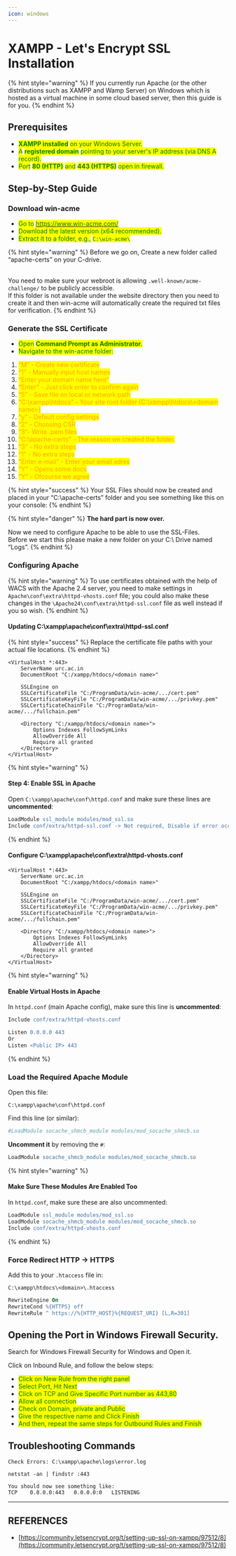 ```yaml
---
icon: windows
---
```


# XAMPP - Let's Encrypt SSL Installation

{% hint style="warning" %}
If you currently run Apache (or the other distributions such as XAMPP and Wamp Server) on Windows which is hosted as a virtual machine in some cloud based server, then this guide is for you.
{% endhint %}

## Prerequisites

* <mark style="color:green;">**XAMPP installed**</mark> <mark style="color:green;"></mark><mark style="color:green;">on your Windows Server.</mark>
* <mark style="color:green;">A</mark> <mark style="color:green;"></mark><mark style="color:green;">**registered domain**</mark> <mark style="color:green;"></mark><mark style="color:green;">pointing to your server's IP address (via DNS A record).</mark>
* <mark style="color:green;">Port</mark> <mark style="color:green;"></mark><mark style="color:green;">**80 (HTTP)**</mark> <mark style="color:green;"></mark><mark style="color:green;">and</mark> <mark style="color:green;"></mark><mark style="color:green;">**443 (HTTPS)**</mark> <mark style="color:green;"></mark><mark style="color:green;">open in firewall.</mark>

## Step-by-Step Guide

### Download win-acme

* <mark style="color:green;">Go to</mark> [<mark style="color:green;">https://www.win-acme.com/</mark>](https://www.win-acme.com/)
* <mark style="color:green;">Download the latest version (x64 recommended).</mark>
* <mark style="color:green;">Extract it to a folder, e.g.,</mark> <mark style="color:green;"></mark><mark style="color:green;">`C:\win-acme\`</mark>&#x20;

{% hint style="warning" %}
Before we go on, Create a new folder called “apache-certs” on your C-drive.

\
You need to make sure your webroot is allowing `.well-known/acme-challenge/` to be publicly accessible.\
If this folder is not available under the website directory then you need to create it and then win-acme will automatically create the required txt files for verification.
{% endhint %}

### Generate the SSL Certificate

* <mark style="color:green;">Open</mark> <mark style="color:green;"></mark><mark style="color:green;">**Command Prompt as Administrator**</mark><mark style="color:green;">.</mark>
* <mark style="color:green;">Navigate to the win-acme folder:</mark>

1. <mark style="color:orange;">“M” - Create new certificate</mark>
2. <mark style="color:orange;">“1” - Manually input host names</mark>
3. <mark style="color:orange;">“Enter your domain name here”</mark>
4. <mark style="color:orange;">“Enter” - Just click enter to confirm again</mark>
5. <mark style="color:orange;">“5” - Save file on local or network path</mark>
6. <mark style="color:orange;">“C:\xampp\htdocs” - Your site root folder (C:\xampp\htdocs\\\<domain name>)</mark>
7. <mark style="color:orange;">“y” - Default config settings</mark>
8. <mark style="color:orange;">“2” - Choosing CSR</mark>
9. <mark style="color:orange;">“3”- Write .pem files</mark>
10. <mark style="color:orange;">“C:\apache-certs” - The reason we created the folder.</mark>
11. <mark style="color:orange;">“3” - No extra steps</mark>
12. <mark style="color:orange;">“1” - No extra steps</mark>
13. <mark style="color:orange;">“Enter e-mail” - Enter your email adres</mark>
14. <mark style="color:orange;">“Y” - Opens some docs</mark>
15. <mark style="color:orange;">“Y” - Ofcourse we agree</mark>

{% hint style="success" %}
Your SSL Files should now be created and placed in your “C:\apache-certs” folder and you see something like this on your console:
{% endhint %}

{% hint style="danger" %}
**The hard part is now over.**

Now we need to configure Apache to be able to use the SSL-Files.\
Before we start this please make a new folder on your C:\ Drive named “Logs”.
{% endhint %}

### **Configuring Apache**

{% hint style="warning" %}
To use certificates obtained with the help of WACS with the Apache 2.4 server, you need to make settings in `Apache\conf\extra\httpd-vhosts.conf` file; you could also make these changes in the `\Apache24\conf\extra\httpd-ssl.conf` file as well instead if you so wish.
{% endhint %}

#### Updating C:\xampp\apache\conf\extra\httpd-ssl.conf

{% hint style="success" %}
Replace the certificate file paths with your actual file locations.
{% endhint %}

```
<VirtualHost *:443>
    ServerName urc.ac.in
    DocumentRoot "C:/xampp/htdocs/<domain name>"

    SSLEngine on
    SSLCertificateFile "C:/ProgramData/win-acme/.../cert.pem"
    SSLCertificateKeyFile "C:/ProgramData/win-acme/.../privkey.pem"
    SSLCertificateChainFile "C:/ProgramData/win-acme/.../fullchain.pem"

    <Directory "C:/xampp/htdocs/<domain name>">
        Options Indexes FollowSymLinks
        AllowOverride All
        Require all granted
    </Directory>
</VirtualHost>
```

{% hint style="warning" %}
#### Step 4: Enable SSL in Apache

Open `C:\xampp\apache\conf\httpd.conf` and make sure these lines are **uncommented**:

```apache
LoadModule ssl_module modules/mod_ssl.so
Include conf/extra/httpd-ssl.conf -> Not required, Disable if error occurs
```
{% endhint %}

#### Configure C:\xampp\apache\conf\extra\httpd-vhosts.conf

```
<VirtualHost *:443>
    ServerName urc.ac.in
    DocumentRoot "C:/xampp/htdocs/<domain name>"

    SSLEngine on
    SSLCertificateFile "C:/ProgramData/win-acme/.../cert.pem"
    SSLCertificateKeyFile "C:/ProgramData/win-acme/.../privkey.pem"
    SSLCertificateChainFile "C:/ProgramData/win-acme/.../fullchain.pem"

    <Directory "C:/xampp/htdocs/<domain name>">
        Options Indexes FollowSymLinks
        AllowOverride All
        Require all granted
    </Directory>
</VirtualHost>
```

{% hint style="warning" %}
#### Enable Virtual Hosts in Apache

In `httpd.conf` (main Apache config), make sure this line is **uncommented**:

```apache
Include conf/extra/httpd-vhosts.conf

Listen 0.0.0.0 443
Or
Listen <Public IP> 443
```
{% endhint %}

### Load the Required Apache Module

Open this file:

```
C:\xampp\apache\conf\httpd.conf
```

Find this line (or similar):

```apache
#LoadModule socache_shmcb_module modules/mod_socache_shmcb.so
```

**Uncomment it** by removing the `#`:

```apache
LoadModule socache_shmcb_module modules/mod_socache_shmcb.so
```

{% hint style="warning" %}
#### Make Sure These Modules Are Enabled Too

In `httpd.conf`, make sure these are also uncommented:

```apache
LoadModule ssl_module modules/mod_ssl.so
LoadModule socache_shmcb_module modules/mod_socache_shmcb.so
Include conf/extra/httpd-vhosts.conf
```
{% endhint %}

### Force Redirect HTTP → HTTPS

Add this to your `.htaccess` file in:

```
C:\xampp\htdocs\<domain>\.htaccess
```

```apache
RewriteEngine On
RewriteCond %{HTTPS} off
RewriteRule ^ https://%{HTTP_HOST}%{REQUEST_URI} [L,R=301]
```

## **Opening the Port in Windows Firewall Security.**

Search for Windows Firewall Security for Windows and Open it.

Click on Inbound Rule, and follow the below steps:

* <mark style="color:green;">Click on New Rule from the right panel</mark>
* <mark style="color:green;">Select Port, Hit Next</mark>
* <mark style="color:green;">Click on TCP and Give Specific Port number as 443,80</mark>
* <mark style="color:green;">Allow all connection</mark>
* <mark style="color:green;">Check on Domain, private and Public</mark>
* <mark style="color:green;">Give the respective name and Click Finish</mark>
* <mark style="color:green;">And then, repeat the same steps for Outbound Rules and Finish</mark>

## Troubleshooting Commands

```
Check Errors: C:\xampp\apache\logs\error.log

netstat -an | findstr :443

You should now see something like:
TCP    0.0.0.0:443   0.0.0.0:0   LISTENING
```



***

## REFERENCES

* [https://community.letsencrypt.org/t/setting-up-ssl-on-xampp/97512/8](https://community.letsencrypt.org/t/setting-up-ssl-on-xampp/97512/8)
